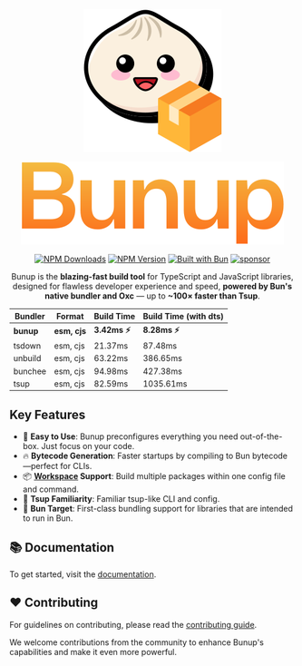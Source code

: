 <!-- markdownlint-disable first-line-h1 -->

<!-- markdownlint-start-capture -->
<!-- markdownlint-disable-file no-inline-html -->
<div align="center">

  <!-- markdownlint-disable-next-line no-alt-text -->

![Logo](https://raw.githubusercontent.com/arshad-yaseen/bunup/refs/heads/main/docs/public/logo.svg)

![Bunup](https://raw.githubusercontent.com/arshad-yaseen/bunup/refs/heads/main/assets/bunup-title.svg)

[![NPM Downloads](https://img.shields.io/npm/dm/bunup?logo=data%3Aimage%2Fsvg%2Bxml%3Bbase64%2CPHN2ZyB4bWxucz0iaHR0cDovL3d3dy53My5vcmcvMjAwMC9zdmciIGhlaWdodD0iMjRweCIgdmlld0JveD0iMCAtOTYwIDk2MCA5NjAiIHdpZHRoPSIyNHB4IiBmaWxsPSIjMDAwMDAwIj48cGF0aCBkPSJNNDgwLTMyMCAyODAtNTIwbDU2LTU4IDEwNCAxMDR2LTMyNmg4MHYzMjZsMTA0LTEwNCA1NiA1OC0yMDAgMjAwWk0xNjAtMTYwdi0yMDBoODB2MTIwaDQ4MHYtMTIwaDgwdjIwMEgxNjBaIi8%2BPC9zdmc%2B&labelColor=ffc44e&color=212121)](https://www.npmjs.com/package/bunup) [![NPM Version](https://img.shields.io/npm/v/bunup?logo=npm&logoColor=212121&label=version&labelColor=ffc44e&color=212121)](https://npmjs.com/package/bunup) [![Built with Bun](https://img.shields.io/badge/Built_with-Bun-fbf0df?logo=bun&labelColor=212121)](https://bun.sh) [![sponsor](https://img.shields.io/badge/sponsor-EA4AAA?logo=githubsponsors&labelColor=FAFAFA)](https://github.com/sponsors/arshad-yaseen)

Bunup is the **blazing-fast build tool** for TypeScript and JavaScript libraries, designed for flawless developer experience and speed, **powered by Bun's native bundler and Oxc** — up to **~100× faster than Tsup**.

| Bundler   | Format       | Build Time     | Build Time (with dts) |
| --------- | ------------ | -------------- | --------------------- |
| **bunup** | **esm, cjs** | **3.42ms ⚡️** | **8.28ms ⚡️**        |
| tsdown    | esm, cjs     | 21.37ms        | 87.48ms               |
| unbuild   | esm, cjs     | 63.22ms        | 386.65ms              |
| bunchee   | esm, cjs     | 94.98ms        | 427.38ms              |
| tsup      | esm, cjs     | 82.59ms        | 1035.61ms             |

</div>
<!-- markdownlint-restore -->

## Key Features

- 🚀 **Easy to Use**: Bunup preconfigures everything you need out-of-the-box. Just focus on your code.
- 🔥 **Bytecode Generation**: Faster startups by compiling to Bun bytecode—perfect for CLIs.
- 📦 **[Workspace](https://bunup.dev/docs/guide/workspaces) Support**: Build multiple packages within one config file and command.
- 🔄 **Tsup Familiarity**: Familiar tsup-like CLI and config.
- 🎯 **Bun Target**: First-class bundling support for libraries that are intended to run in Bun.

## 📚 Documentation

To get started, visit the [documentation](https://bunup.dev/docs).

## ❤️ Contributing

For guidelines on contributing, please read the [contributing guide](../../CONTRIBUTING.md).

We welcome contributions from the community to enhance Bunup's capabilities and make it even more powerful.
